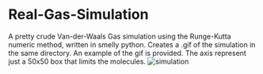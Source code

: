 # Real-Gas-Simulation
A pretty crude Van-der-Waals Gas simulation using the Runge-Kutta numeric method, written in smelly python. Creates a .gif of the simulation in the same directory.
An example of the gif is provided. The axis represent just a 50x50 box that limits the molecules.
![simulation](https://github.com/hakkulinen/Real-Gas-Simulation/assets/67467553/346d8a25-53db-4fd3-bea7-2468ad08a602)
